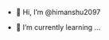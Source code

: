 - 👋 Hi, I’m @himanshu2097

- 🌱 I’m currently learning ...
<!---
himanshu2097/himanshu2097 is a ✨ special ✨ repository because its `README.md` (this file) appears on your GitHub profile.
You can click the Preview link to take a look at your changes.
--->
